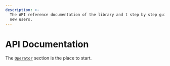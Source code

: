 ```yaml
---
description: >-
  The API reference documentation of the library and t step by step guide for
  new users.
---
```


# API Documentation

The [`Operator`](https://docs.ts-evt.dev/api-doc/operator) section is the place to start.

